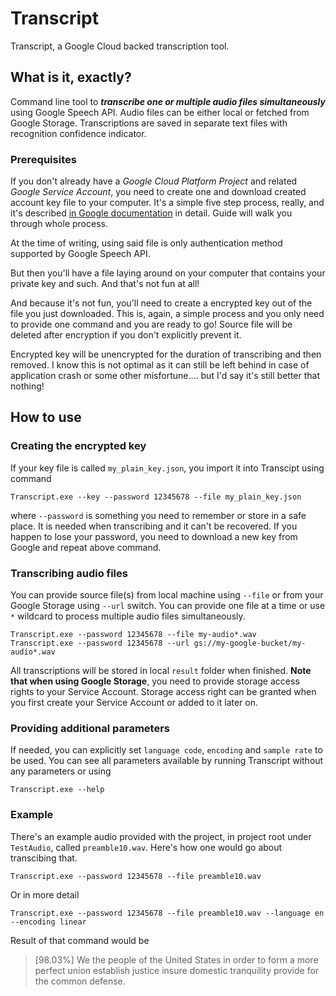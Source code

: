 # Transcript
Transcript, a Google Cloud backed transcription tool.

## What is it, exactly?

Command line tool to ***transcribe one or multiple audio files simultaneously*** using Google Speech API.
Audio files can be either local or fetched from Google Storage. Transcriptions are saved in separate text files with recognition confidence indicator.

 
### Prerequisites
If you don't already have a *Google Cloud Platform Project* and related *Google Service Account*, you need to create one and download created account key file to your computer. It's a simple five step process, really, and it's described [in Google documentation](https://cloud.google.com/docs/authentication/production#creating_a_service_account) in detail. Guide will walk you through whole process.

At the time of writing, using said file is only authentication method supported by Google Speech API.

But then you'll have a file laying around on your computer that contains your private key and such. And that's not fun at all!

And because it's not fun, you'll need to create a encrypted key out of the file you just downloaded. This is, again, a simple process and you only need to provide one command and you are ready to go! Source file will be deleted after encryption if you don't explicitly prevent it.

Encrypted key will be unencrypted for the duration of transcribing and then removed. I know this is not optimal as it can still be left behind in case of application crash or some other misfortune.... but I'd say it's still better that nothing!

## How to use

### Creating the encrypted key

If your key file is called `my_plain_key.json`, you import it into Transcipt using command

`Transcript.exe --key --password 12345678 --file my_plain_key.json`

where `--password` is something you need to remember or store in a safe place. It is needed when transcribing and it can't be recovered. If you happen to lose your password, you need to download a new key from Google and repeat above command.

### Transcribing audio files

You can provide source file(s) from local machine using `--file` or from your Google Storage using `--url` switch. You can provide one file at a time or use `*` wildcard to process multiple audio files simultaneously.

`Transcript.exe --password 12345678 --file my-audio*.wav`<br>
`Transcript.exe --password 12345678 --url gs://my-google-bucket/my-audio*.wav`

All transcriptions will be stored in local `result` folder when finished. **Note that when using Google Storage**, you need to provide storage access rights to your Service Account. Storage access right can be granted when you first create your Service Account or added to it later on.

### Providing additional parameters

If needed, you can explicitly set `language code`, `encoding` and `sample rate` to be used. You can see all parameters available by running Transcript without any parameters or using

`Transcript.exe --help`

### Example

There's an example audio provided with the project, in project root under `TestAudio`, called `preamble10.wav`.
Here's how one would go about transcibing that.

`Transcript.exe --password 12345678 --file preamble10.wav`

Or in more detail

`Transcript.exe --password 12345678 --file preamble10.wav --language en --encoding linear`

Result of that command would be 

>[98.03%] We the people of the United States in order to form a more perfect union establish justice insure domestic tranquility provide for the common defense.







